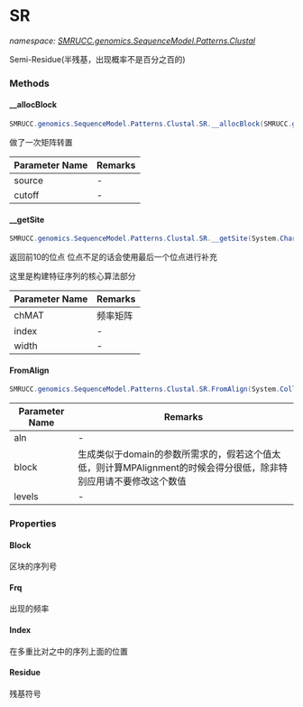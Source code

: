 ﻿# SR
_namespace: [SMRUCC.genomics.SequenceModel.Patterns.Clustal](./index.md)_

Semi-Residue(半残基，出现概率不是百分之百的)



### Methods

#### __allocBlock
```csharp
SMRUCC.genomics.SequenceModel.Patterns.Clustal.SR.__allocBlock(SMRUCC.genomics.SequenceModel.Patterns.Clustal.SR[][],System.Double)
```
做了一次矩阵转置

|Parameter Name|Remarks|
|--------------|-------|
|source|-|
|cutoff|-|


#### __getSite
```csharp
SMRUCC.genomics.SequenceModel.Patterns.Clustal.SR.__getSite(System.Char[][],System.Int32,System.Int32,System.Int32)
```
返回前10的位点
 位点不足的话会使用最后一个位点进行补充
 
 这里是构建特征序列的核心算法部分

|Parameter Name|Remarks|
|--------------|-------|
|chMAT|频率矩阵|
|index|-|
|width|-|


#### FromAlign
```csharp
SMRUCC.genomics.SequenceModel.Patterns.Clustal.SR.FromAlign(System.Collections.Generic.IEnumerable{SMRUCC.genomics.SequenceModel.FASTA.FastaToken},System.Double,System.Int32)
```


|Parameter Name|Remarks|
|--------------|-------|
|aln|-|
|block|生成类似于domain的参数所需求的，假若这个值太低，则计算MPAlignment的时候会得分很低，除非特别应用请不要修改这个数值|
|levels|-|



### Properties

#### Block
区块的序列号
#### Frq
出现的频率
#### Index
在多重比对之中的序列上面的位置
#### Residue
残基符号
